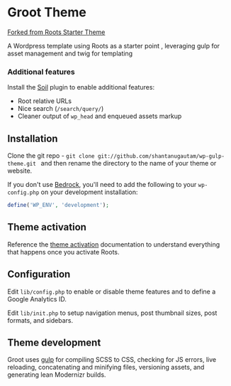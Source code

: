 # Groot Theme
[Forked from Roots Starter Theme](http://roots.io/)

A Wordpress template using Roots as a starter point , leveraging gulp for asset management and twig for templating




### Additional features

Install the [Soil](https://github.com/roots/soil) plugin to enable additional features:

* Root relative URLs
* Nice search (`/search/query/`)
* Cleaner output of `wp_head` and enqueued assets markup

## Installation

Clone the git repo - `git clone git://github.com/shantanugautam/wp-gulp-theme.git ` and then rename the directory to the name of your theme or website.

If you don't use [Bedrock](https://github.com/roots/bedrock), you'll need to add the following to your `wp-config.php` on your development installation:

```php
define('WP_ENV', 'development');
```

## Theme activation

Reference the [theme activation](http://roots.io/roots-101/#theme-activation) documentation to understand everything that happens once you activate Roots.

## Configuration

Edit `lib/config.php` to enable or disable theme features and to define a Google Analytics ID.

Edit `lib/init.php` to setup navigation menus, post thumbnail sizes, post formats, and sidebars.

## Theme development

Groot uses [gulp](http://gulpjs.com/) for compiling SCSS to CSS, checking for JS errors, live reloading, concatenating and minifying files, versioning assets, and generating lean Modernizr builds.


